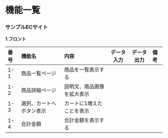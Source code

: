 # 機能一覧
### サンプルECサイト
**1.フロント**

|番号|機能名|内容|データ入力|データ出力|備考|
|:---|:---|:---|:---:|:----:|:---|
|1-1|商品一覧ページ|商品を一覧表示する||||
|1-2|商品詳細ページ|説明文、商品画像を拡大表示<br>
|1-3|選択、カートへボタン表示|カートに1増えたことを表示|||
|1-4|合計金額|合計金額を表示する||||
